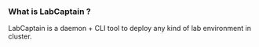 ### What is LabCaptain ?
LabCaptain is a daemon + CLI tool to deploy any kind of lab environment in cluster.
